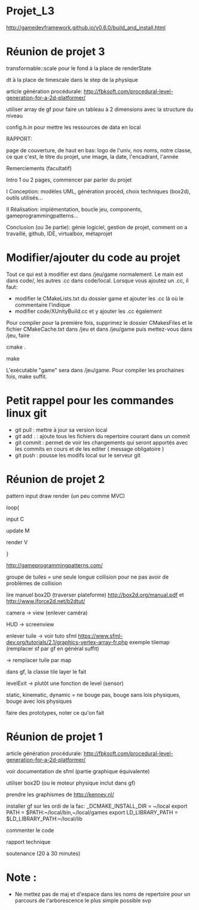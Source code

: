 # Projet_L3

http://gamedevframework.github.io/v0.6.0/build_and_install.html

# Réunion de projet 3

transformable::scale pour le fond à la place de renderState

dt à la place de timescale dans le step de la physique

article génération procédurale: http://fbksoft.com/procedural-level-generation-for-a-2d-platformer/

utiliser array de gf pour faire un tableau à 2 dimensions avec la structure du niveau

config.h.in pour mettre les ressources de data en local

RAPPORT:

page de couverture, de haut en bas: logo de l'univ, nos noms, notre classe, ce que c'est, le titre du projet, une image, la date, l'encadrant, l'année

Remerciements (facultatif)

Intro 1 ou 2 pages, commencer par parler du projet

I Conception: modèles UML, génération procéd, choix techniques (box2d), outils utilisés...

II Réalisation: implémentation, boucle jeu, components, gameprogrammingpatterns...

Conclusion (ou 3e partie): génie logiciel, gestion de projet, comment on a travaillé, github, IDE, virtualbox, métaprojet

# Modifier/ajouter du code au projet

Tout ce qui est à modifier est dans /jeu/game normalement.
Le main est dans code/, les autres .cc dans code/local.
Lorsque vous ajoutez un .cc, il faut:
- modifier le CMakeLists.txt du dossier game et ajouter les .cc là où le commentaire l'indique
- modifier code/XUnityBuild.cc et y ajouter les .cc également

Pour compiler pour la première fois, supprimez le dossier CMakesFiles et le fichier CMakeCache.txt dans /jeu et dans /jeu/game puis mettez-vous dans /jeu, faire

cmake .

make

L'exécutable "game" sera dans /jeu/game. Pour compiler les prochaines fois, make suffit.

# Petit rappel pour les commandes linux git

- git pull : mettre à jour sa version local
- git add . : ajoute tous les fichiers du repertoire courant dans un commit
- git commit : permet de voir les changements qui seront apportés avec les commits en cours et de les editer ( message obligatoire )
- git push : pousse les modifs local sur le serveur git

# Réunion de projet 2

pattern input draw render (un peu comme MVC)

loop{

input C

update M

render V

}

http://gameprogrammingpatterns.com/

groupe de tuiles = une seule longue collision pour ne pas avoir de problèmes de collision

lire manuel box2D (traverser plateforme) http://box2d.org/manual.pdf
 et http://www.iforce2d.net/b2dtut/
 
camera -> view (enlever caméra)

HUD -> screenview

enlever tuile -> voir tuto sfml https://www.sfml-dev.org/tutorials/2.1/graphics-vertex-array-fr.php exemple tilemap (remplacer sf par gf en général suffit)

-> remplacer tuile par map

dans gf, la classe tile layer le fait

levelExit -> plutôt une fonction de level (sensor)

static, kinematic, dynamic = ne bouge pas, bouge sans lois physiques, bouge avec lois physiques

faire des prototypes, noter ce qu'on fait


# Réunion de projet 1

article génération procédurale: http://fbksoft.com/procedural-level-generation-for-a-2d-platformer/

voir documentation de sfml (partie graphique équivalente)

utiliser box2D (ou le moteur physique inclut dans gf)

prendre les graphismes de http://kenney.nl/

installer gf sur les ordi de la fac:
_DCMAKE_INSTALL_DIR = ~/local
export PATH = $PATH:~/local/bin,~/local/games
export LD_LIBRARY_PATH = $LD_LIBRARY_PATH:~/local/lib

commenter le code

rapport technique

soutenance (20 à 30 minutes)

# Note :

- Ne mettez pas de maj et d'espace dans les noms de repertoire pour un parcours de l'arborescence le plus simple possible svp
